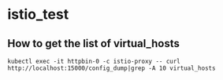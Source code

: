 # istio_test

## How to get the list of virtual_hosts

```
kubectl exec -it httpbin-0 -c istio-proxy -- curl http://localhost:15000/config_dump|grep -A 10 virtual_hosts
```
